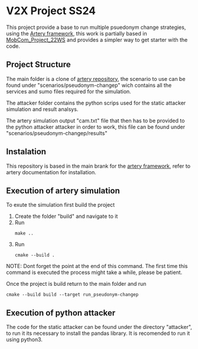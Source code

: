 # V2X Project SS24

This project provide a base to run multiple psuedonym change strategies, using the [Artery framework](http://artery.v2x-research.eu/), this work is partially based in [MobCom_Project_22WS](https://gitlab.hs-esslingen.de/dschoop/mobcom_project_22ws) and provides a simpler way to get starter with the code.


## Project Structure

The main folder is a clone of [artery repository](https://github.com/riebl/artery), the scenario to use can be found under "scenarios/pseudonym-changep" wich contains all the services and sumo files required for the simulation.

The attacker folder contains the python scrips used for the static attacker simulation and result analsys.

The artery simulation output "cam.txt" file that then has to be provided to the python attacker attacker in order to work, this file can be found under "scenarios/pseudonym-changep/results"


## Instalation 

This repository is based in the main brank for the [artery framework](http://artery.v2x-research.eu/install/), refer to artery documentation for installation.

## Execution of artery simulation

To exute the simulation first build the project

1. Create the folder "build" and navigate to it
2. Run
   ```
   make ..
   ```
3. Run
   ```
   cmake --build .
    ```
NOTE: Dont forget the point at the end of this command. The first time this command is executed the process might take a while, please be patient.

Once the project is build return to the main folder and run

``` 
cmake --build build --target run_pseudonym-changep
```

## Execution of python attacker

The code for the static attacker can be found under the directory "attacker", to run it its necessary to install the pandas library. It is recomended to run it using python3.

